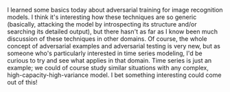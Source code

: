 I learned some basics today about adversarial training for image recognition
models. I think it's interesting how these techniques are so generic
(basically, attacking the model by introspecting its structure and/or searching
its detailed output), but there hasn't as far as I know been much discussion of
these techniques in other domains. Of course, the whole concept of adversarial
examples and adversarial testing is very new, but as someone who's particularly
interested in time series modeling, I'd be curious to try and see what applies
in that domain. Time series is just an example; we could of course study
similar situations with any complex, high-capacity-high-variance model. I bet
something interesting could come out of this!
